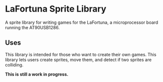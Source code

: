 # LaFortuna Sprite Library
A sprite library for writing games for the LaFortuna, a microprocessor board running the AT90USB1286.

## Uses
This library is intended for those who want to create their own games. This library lets users create sprites, move them, and detect if two sprites are colliding.

**This is still a work in progress.**